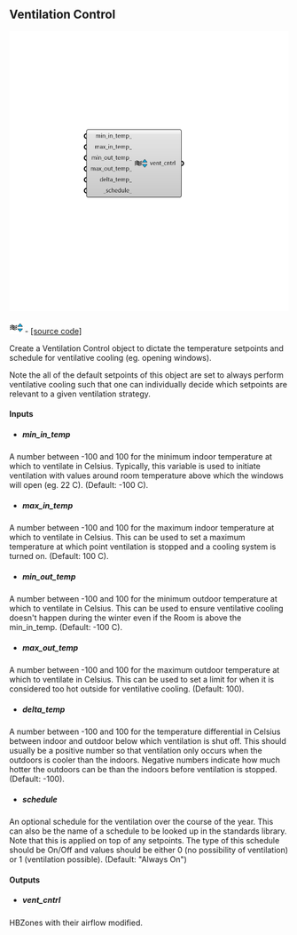 ## Ventilation Control

![](../../images/components/Ventilation_Control.png)

![](../../images/icons/Ventilation_Control.png) - [[source code]](https://github.com/ladybug-tools/honeybee-grasshopper-energy/blob/master/honeybee_grasshopper_energy/src//HB%20Ventilation%20Control.py)


Create a Ventilation Control object to dictate the temperature setpoints and schedule for ventilative cooling (eg. opening windows). 

Note the all of the default setpoints of this object are set to always perform ventilative cooling such that one can individually decide which setpoints are relevant to a given ventilation strategy. 



#### Inputs
* ##### min_in_temp 
A number between -100 and 100 for the minimum indoor temperature at which to ventilate in Celsius. Typically, this variable is used to initiate ventilation with values around room temperature above which the windows will open (eg. 22 C). (Default: -100 C). 
* ##### max_in_temp 
A number between -100 and 100 for the maximum indoor temperature at which to ventilate in Celsius. This can be used to set a maximum temperature at which point ventilation is stopped and a cooling system is turned on. (Default: 100 C). 
* ##### min_out_temp 
A number between -100 and 100 for the minimum outdoor temperature at which to ventilate in Celsius. This can be used to ensure ventilative cooling doesn't happen during the winter even if the Room is above the min_in_temp. (Default: -100 C). 
* ##### max_out_temp 
A number between -100 and 100 for the maximum outdoor temperature at which to ventilate in Celsius. This can be used to set a limit for when it is considered too hot outside for ventilative cooling. (Default: 100). 
* ##### delta_temp 
A number between -100 and 100 for the temperature differential in Celsius between indoor and outdoor below which ventilation is shut off.  This should usually be a positive number so that ventilation only occurs when the outdoors is cooler than the indoors. Negative numbers indicate how much hotter the outdoors can be than the indoors before ventilation is stopped. (Default: -100). 
* ##### schedule 
An optional schedule for the ventilation over the course of the year. This can also be the name of a schedule to be looked up in the standards library. Note that this is applied on top of any setpoints. The type of this schedule should be On/Off and values should be either 0 (no possibility of ventilation) or 1 (ventilation possible). (Default: "Always On") 

#### Outputs
* ##### vent_cntrl
HBZones with their airflow modified. 